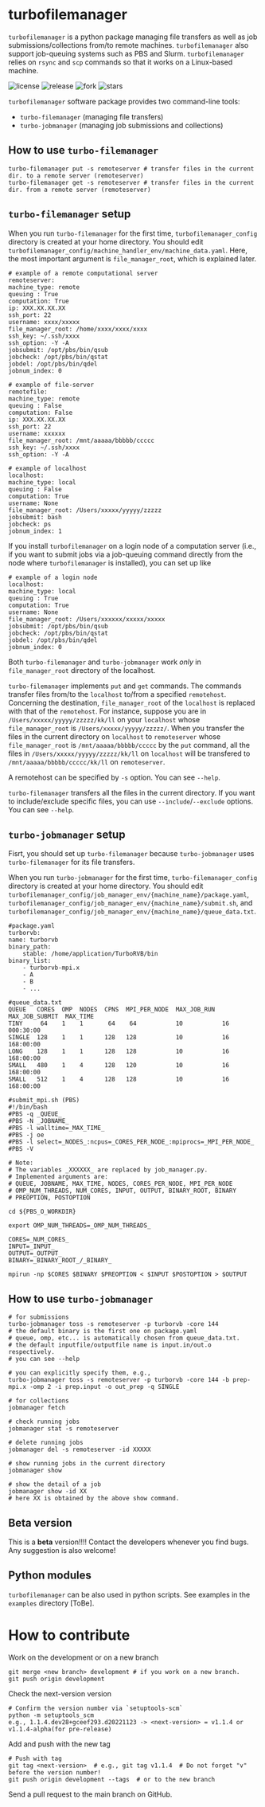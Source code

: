 # turbofilemanager

`turbofilemanager` is a python package managing file transfers  as well as job submissions/collections from/to remote machines. `turbofilemanager` also support job-queuing systems such as PBS and Slurm. `turbofilemanager` relies on `rsync` and `scp` commands so that it works on a Linux-based machine.

![license](https://img.shields.io/github/license/kousuke-nakano/turbofilemanager) ![release](https://img.shields.io/github/release/kousuke-nakano/turbofilemanager/all.svg) ![fork](https://img.shields.io/github/forks/kousuke-nakano/turbofilemanager?style=social) ![stars](https://img.shields.io/github/stars/kousuke-nakano/turbofilemanager?style=social)

`turbofilemanager` software package provides two command-line tools:

- ``turbo-filemanager`` (managing file transfers)
- ``turbo-jobmanager`` (managing job submissions and collections)

## How to use ``turbo-filemanager``

    turbo-filemanager put -s remoteserver # transfer files in the current dir. to a remote server (remoteserver)
    turbo-filemanager get -s remoteserver # transfer files in the current dir. from a remote server (remoteserver)

## ``turbo-filemanager`` setup

When you run ``turbo-filemanager`` for the first time, ``turbofilemanager_config`` directory is created at your home directory. You should edit ``turbofilemanager_config/machine_handler_env/machine_data.yaml``. Here, the most important argument is ``file_manager_root``, which is explained later.

    # example of a remote computational server
    remoteserver:
    machine_type: remote
    queuing : True
    computation: True
    ip: XXX.XX.XX.XX
    ssh_port: 22
    username: xxxx/xxxxx
    file_manager_root: /home/xxxx/xxxx/xxxx
    ssh_key: ~/.ssh/xxxx
    ssh_option: -Y -A
    jobsubmit: /opt/pbs/bin/qsub
    jobcheck: /opt/pbs/bin/qstat
    jobdel: /opt/pbs/bin/qdel
    jobnum_index: 0

    # example of file-server
    remotefile:
    machine_type: remote
    queuing : False
    computation: False
    ip: XXX.XX.XX.XX
    ssh_port: 22
    username: xxxxxx
    file_manager_root: /mnt/aaaaa/bbbbb/ccccc
    ssh_key: ~/.ssh/xxxx
    ssh_option: -Y -A

    # example of localhost
    localhost:
    machine_type: local
    queuing : False
    computation: True
    username: None
    file_manager_root: /Users/xxxxx/yyyyy/zzzzz
    jobsubmit: bash
    jobcheck: ps
    jobnum_index: 1

If you install ``turbofilemanager`` on a login node of a computation server (i.e., if you want to submit jobs via a job-queuing command directly from the node where ``turbofilemanager`` is installed), you can set up like

    # example of a login node
    localhost:
    machine_type: local
    queuing : True
    computation: True
    username: None
    file_manager_root: /Users/xxxxxx/xxxxx/xxxxx
    jobsubmit: /opt/pbs/bin/qsub
    jobcheck: /opt/pbs/bin/qstat
    jobdel: /opt/pbs/bin/qdel
    jobnum_index: 0

Both ``turbo-filemanager`` and ``turbo-jobmanager`` work *only* in ``file_manager_root`` directory of the localhost.

``turbo-filemanager`` implements ``put`` and ``get`` commands. The commands transfer files from/to the ``localhost`` to/from a specified ``remotehost``. Concerning the destination, ``file_manager_root`` of the ``localhost`` is replaced with that of the ``remotehost``. For instance, suppose you are in ``/Users/xxxxx/yyyyy/zzzzz/kk/ll`` on your ``localhost`` whose ``file_manager_root`` is ``/Users/xxxxx/yyyyy/zzzzz/``. When you transfer the files in the current directory on ``localhost`` to ``remoteserver`` whose ``file_manager_root`` is ``/mnt/aaaaa/bbbbb/ccccc`` by the ``put`` command, all the files in ``/Users/xxxxx/yyyyy/zzzzz/kk/ll`` on ``localhost`` will be transfered to ``/mnt/aaaaa/bbbbb/ccccc/kk/ll`` on ``remoteserver``.

A remotehost can be specified by ``-s`` option. You can see ``--help``.

``turbo-filemanager`` transfers all the files in the current directory. If you want to include/exclude specific files, you can use ``--include``/``--exclude`` options. You can see ``--help``.

## ``turbo-jobmanager`` setup
Fisrt, you should set up ``turbo-filemanager`` because ``turbo-jobmanager`` uses ``turbo-filemanager`` for its file transfers.

When you run ``turbo-jobmanager`` for the first time, ``turbo-filemanager_config`` directory is created at your home directory. You should edit ``turbofilemanager_config/job_manager_env/{machine_name}/package.yaml``, ``turbofilemanager_config/job_manager_env/{machine_name}/submit.sh``, and ``turbofilemanager_config/job_manager_env/{machine_name}/queue_data.txt``.

    #package.yaml
    turborvb:
    name: turborvb
    binary_path:
        stable: /home/application/TurboRVB/bin
    binary_list:
        - turborvb-mpi.x
        - A
        - B
        - ...

    #queue_data.txt
    QUEUE   CORES  OMP  NODES  CPNS  MPI_PER_NODE  MAX_JOB_RUN  MAX_JOB_SUBMIT  MAX_TIME
    TINY     64    1    1       64    64           10           16               000:30:00
    SINGLE  128    1    1      128   128           10           16               168:00:00
    LONG    128    1    1      128   128           10           16               168:00:00
    SMALL   480    1    4      128   120           10           16               168:00:00
    SMALL   512    1    4      128   128           10           16               168:00:00

    #submit_mpi.sh (PBS)
    #!/bin/bash
    #PBS -q _QUEUE_
    #PBS -N _JOBNAME_
    #PBS -l walltime=_MAX_TIME_
    #PBS -j oe
    #PBS -l select=_NODES_:ncpus=_CORES_PER_NODE_:mpiprocs=_MPI_PER_NODE_
    #PBS -V

    # Note:
    # The variables _XXXXXX_ are replaced by job_manager.py.
    # Implemented arguments are:
    # QUEUE, JOBNAME, MAX_TIME, NODES, CORES_PER_NODE, MPI_PER_NODE
    # OMP_NUM_THREADS, NUM_CORES, INPUT, OUTPUT, BINARY_ROOT, BINARY
    # PREOPTION, POSTOPTION

    cd ${PBS_O_WORKDIR}

    export OMP_NUM_THREADS=_OMP_NUM_THREADS_

    CORES=_NUM_CORES_
    INPUT=_INPUT_
    OUTPUT=_OUTPUT_
    BINARY=_BINARY_ROOT_/_BINARY_

    mpirun -np $CORES $BINARY $PREOPTION < $INPUT $POSTOPTION > $OUTPUT

## How to use ``turbo-jobmanager``

    # for submissions
    turbo-jobmanager toss -s remoteserver -p turborvb -core 144
    # the default binary is the first one on package.yaml
    # queue, omp, etc... is automatically chosen from queue_data.txt.
    # the default inputfile/outputfile name is input.in/out.o respectively.
    # you can see --help

    # you can explicitly specify them, e.g.,
    turbo-jobmanager toss -s remoteserver -p turborvb -core 144 -b prep-mpi.x -omp 2 -i prep.input -o out_prep -q SINGLE

    # for collections
    jobmanager fetch

    # check running jobs
    jobmanager stat -s remoteserver

    # delete running jobs
    jobmanager del -s remoteserver -id XXXXX

    # show running jobs in the current directory
    jobmanager show

    # show the detail of a job
    jobmanager show -id XX
    # here XX is obtained by the above show command.

## Beta version
This is a **beta** version!!!! Contact the developers whenever you find bugs. Any suggestion is also welcome!

## Python modules
`turbofilemanager` can be also used in python scripts. See examples in the ``examples`` directory [ToBe].

# How to contribute

Work on the development or on a new branch

    git merge <new branch> development # if you work on a new branch.
    git push origin development

Check the next-version version

    # Confirm the version number via `setuptools-scm`
    python -m setuptools_scm
    e.g., 1.1.4.dev28+gceef293.d20221123 -> <next-version> = v1.1.4 or v1.1.4-alpha(for pre-release)

Add and push with the new tag

    # Push with tag
    git tag <next-version>  # e.g., git tag v1.1.4  # Do not forget "v" before the version number!
    git push origin development --tags  # or to the new branch
    
Send a pull request to the main branch on GitHub. 
